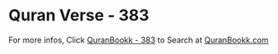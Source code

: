 # Quran Verse - 383 

For more infos, Click [QuranBookk - 383](https://www.quranbookk.com/quran/search?q=383) to Search at [QuranBookk.com](http://quranbookk.com/)